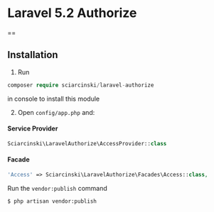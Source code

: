 # Laravel 5.2 Authorize
==

## Installation

1. Run
```php   
composer require sciarcinski/laravel-authorize
```     
in console to install this module

2. Open `config/app.php` and:

#### Service Provider
```php
Sciarcinski\LaravelAuthorize\AccessProvider::class
```

#### Facade
```php
'Access' => Sciarcinski\LaravelAuthorize\Facades\Access::class,
```

Run the `vendor:publish` command

	$ php artisan vendor:publish

